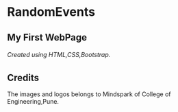 # RandomEvents
## My First WebPage 
###### Created using HTML,CSS,Bootstrap.
## Credits
The images and logos belongs to Mindspark of College of Engineering,Pune.
